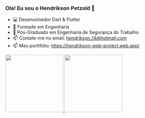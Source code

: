### Ola! Eu sou o Hendrikson Petzold 👋

- 💻 Desenvolvedor Dart & Flutter
- 💼 Formado em Engenharia
- 💼 Pós-Graduado em Engenharia de Segurança do Trabalho
- 📫 Contate-me no email: hendrikson_14@hotmail.com
- 📫 Meu portifólio: https://hendrikson-web-project.web.app/

<div >
  <a href="https://github.com/hendriksonpetzold">
  <img height="180em" src="https://github-readme-stats.vercel.app/api?username=hendriksonpetzold&show_icons=true&theme=github_dark&include_all_commits=true&count_private=true"/>
  <img height="180em" src="https://github-readme-stats.vercel.app/api/top-langs/?username=hendriksonpetzold&layout=compact&langs_count=7&theme=github_dark"/>
</div>
